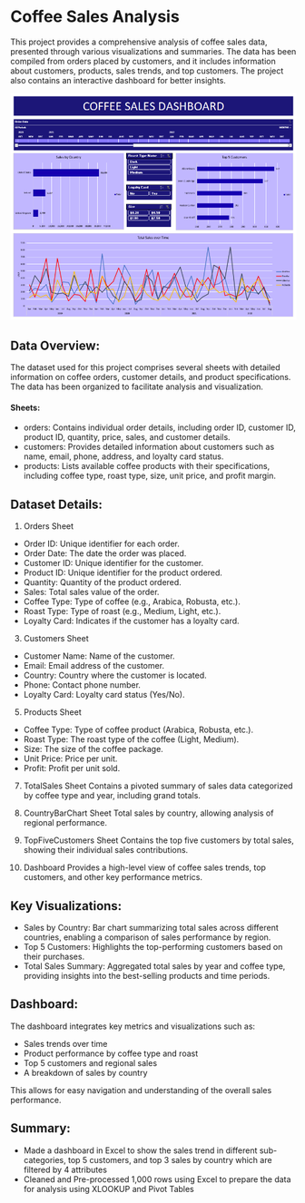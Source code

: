 # Coffee Sales Analysis

This project provides a comprehensive analysis of coffee sales data, presented through various visualizations and summaries. The data has been compiled from orders placed by customers, and it includes information about customers, products, sales trends, and top customers. The project also contains an interactive dashboard for better insights.

![](Dashboard.png)

## Data Overview:
The dataset used for this project comprises several sheets with detailed information on coffee orders, customer details, and product specifications. The data has been organized to facilitate analysis and visualization.

#### Sheets:
- orders: Contains individual order details, including order ID, customer ID, product ID, quantity, price, sales, and customer details.
- customers: Provides detailed information about customers such as name, email, phone, address, and loyalty card status.
- products: Lists available coffee products with their specifications, including coffee type, roast type, size, unit price, and profit margin.

## Dataset Details:

1. Orders Sheet
- Order ID: Unique identifier for each order.
- Order Date: The date the order was placed.
- Customer ID: Unique identifier for the customer.
- Product ID: Unique identifier for the product ordered.
- Quantity: Quantity of the product ordered.
- Sales: Total sales value of the order.
- Coffee Type: Type of coffee (e.g., Arabica, Robusta, etc.).
- Roast Type: Type of roast (e.g., Medium, Light, etc.).
- Loyalty Card: Indicates if the customer has a loyalty card.

3. Customers Sheet
- Customer Name: Name of the customer.
- Email: Email address of the customer.
- Country: Country where the customer is located.
- Phone: Contact phone number.
- Loyalty Card: Loyalty card status (Yes/No).

5. Products Sheet
- Coffee Type: Type of coffee product (Arabica, Robusta, etc.).
- Roast Type: The roast type of the coffee (Light, Medium).
- Size: The size of the coffee package.
- Unit Price: Price per unit.
- Profit: Profit per unit sold.

7. TotalSales Sheet
Contains a pivoted summary of sales data categorized by coffee type and year, including grand totals.

9. CountryBarChart Sheet
Total sales by country, allowing analysis of regional performance.

11. TopFiveCustomers Sheet
Contains the top five customers by total sales, showing their individual sales contributions.

13. Dashboard
Provides a high-level view of coffee sales trends, top customers, and other key performance metrics.

## Key Visualizations:

- Sales by Country: Bar chart summarizing total sales across different countries, enabling a comparison of sales performance by region.
- Top 5 Customers: Highlights the top-performing customers based on their purchases.
- Total Sales Summary: Aggregated total sales by year and coffee type, providing insights into the best-selling products and time periods.

## Dashboard:

The dashboard integrates key metrics and visualizations such as:

- Sales trends over time
- Product performance by coffee type and roast
- Top 5 customers and regional sales
- A breakdown of sales by country

This allows for easy navigation and understanding of the overall sales performance.

## Summary:

-	Made a dashboard in Excel to show the sales trend in different sub-categories, top 5 customers, and top 3 sales by country which are filtered by 4 attributes 
- Cleaned and Pre-processed 1,000 rows using Excel to prepare the data for analysis using XLOOKUP and Pivot Tables

